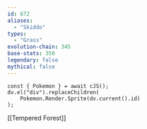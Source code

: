 ```yaml
---
id: 672
aliases:
  - "Skiddo"
types:
  - "Grass"
evolution-chain: 345
base-stats: 350
legendary: false
mythical: false
---
```

```dataviewjs
const { Pokemon } = await cJS();
dv.el("div").replaceChildren(
	Pokemon.Render.Sprite(dv.current().id)
);
```

[[Tempered Forest]]
